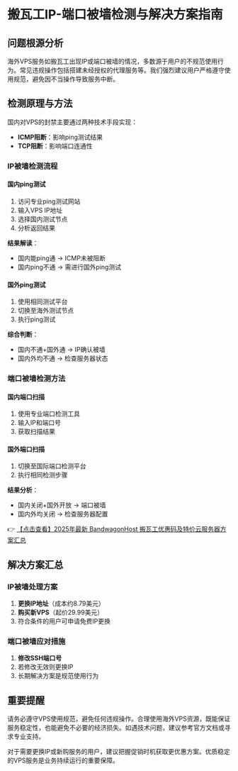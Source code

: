 # 搬瓦工IP-端口被墙检测与解决方案指南

## 问题根源分析

海外VPS服务如搬瓦工出现IP或端口被墙的情况，多数源于用户的不规范使用行为。常见违规操作包括搭建未经授权的代理服务等。我们强烈建议用户严格遵守使用规范，避免因不当操作导致服务中断。

## 检测原理与方法

国内对VPS的封禁主要通过两种技术手段实现：

- **ICMP阻断**：影响ping测试结果
- **TCP阻断**：影响端口连通性

### IP被墙检测流程

#### 国内ping测试
1. 访问专业ping测试网站
2. 输入VPS IP地址
3. 选择国内测试节点
4. 分析返回结果

**结果解读**：
- 国内能ping通 → ICMP未被阻断
- 国内ping不通 → 需进行国外ping测试

#### 国外ping测试
1. 使用相同测试平台
2. 切换至海外测试节点
3. 执行ping测试

**综合判断**：
- 国内不通+国外通 → IP确认被墙
- 国内外均不通 → 检查服务器状态

### 端口被墙检测方法

#### 国内端口扫描
1. 使用专业端口检测工具
2. 输入IP和端口号
3. 获取扫描结果

#### 国外端口扫描
1. 切换至国际端口检测平台
2. 执行相同检测步骤

**结果分析**：
- 国内关闭+国外开放 → 端口被墙
- 国内外均关闭 → 检查服务器配置

👉 [【点击查看】2025年最新 BandwagonHost 搬瓦工优惠码及特价云服务器方案汇总](https://bit.ly/banwagon)

## 解决方案汇总

### IP被墙处理方案
1. **更换IP地址**（成本约8.79美元）
2. **购买新VPS**（起价29.99美元）
3. 符合条件的用户可申请免费IP更换

### 端口被墙应对措施
1. **修改SSH端口号**
2. 若修改无效则更换IP
3. 长期解决方案是规范使用行为

## 重要提醒

请务必遵守VPS使用规范，避免任何违规操作。合理使用海外VPS资源，既能保证服务稳定性，也能避免不必要的经济损失。如遇技术问题，建议参考官方文档或寻求专业支持。

对于需要更换IP或新购服务的用户，建议把握促销时机获取更优惠方案。优质稳定的VPS服务是业务持续运行的重要保障。